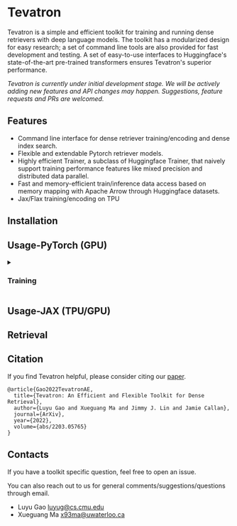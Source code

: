 # Tevatron
Tevatron is a simple and efficient toolkit for training and running dense retrievers with deep language models. 
The toolkit has a modularized design for easy research; a set of command line tools are also provided for fast
development and testing. A set of easy-to-use interfaces to Huggingface's state-of-the-art pre-trained transformers
ensures Tevatron's superior performance.

*Tevatron is currently under initial development stage. We will be actively adding new features and API changes
may happen. Suggestions, feature requests and PRs are welcomed.*

## Features
- Command line interface for dense retriever training/encoding and dense index search.
- Flexible and extendable Pytorch retriever models. 
- Highly efficient Trainer, a subclass of  Huggingface Trainer, that naively support training performance features like mixed precision and distributed data parallel.
- Fast and memory-efficient train/inference data access based on memory mapping with Apache Arrow through Huggingface datasets.
- Jax/Flax training/encoding on TPU

## Installation

## Usage-PyTorch (GPU)
<details>
<summary><h3>Training</h3></summary>

<details><summary><h4>Mistral-7B</h4></summary>

```bash
deepspeed --include localhost:0,1,2,3 --master_port 60000 --module tevatron.retriever.driver.train \
  --deepspeed deepspeed/ds_zero3_config.json \
  --output_dir retriever-mistral \
  --model_name_or_path mistralai/Mistral-7B-v0.1 \
  --lora \
  --lora_target_modules q_proj,k_proj,v_proj,o_proj,down_proj,up_proj,gate_proj \
  --save_steps 50 \
  --dataset_name Tevatron/msmarco-passage-aug \
  --query_prefix "Query: " \
  --passage_prefix "Passage: " \
  --bf16 \
  --pooling eos \
  --append_eos_token \
  --normalize \
  --temperature 0.01 \
  --per_device_train_batch_size 8 \
  --gradient_checkpointing \
  --train_group_size 16 \
  --learning_rate 1e-4 \
  --query_max_len 32 \
  --passage_max_len 128 \
  --num_train_epochs 1 \
  --logging_steps 10 \
  --overwrite_output_dir \
  --gradient_accumulation_steps 4
```

In batch passages per query: 8x4x16 = 512

Number of queries per update: 8x4x4 = 128

The training tooks about 70 hours on 4xA6000 GPU.

Equivalent training tooks about 110 hours on 1xA100 GPU.

</details>

<details><summary><h4>BERT</h4></summary></details>

```bash
deepspeed --include localhost:0,1,2,3 --master_port 60000 --module tevatron.retriever.driver.train \
  --deepspeed deepspeed/ds_zero3_config.json \
  --output_dir retriever-bert \
  --model_name_or_path bert-base-uncased \
  --dataset_name Tevatron/msmarco-passage \
  --bf16 \
  --pooling cls \
  --per_device_train_batch_size 32 \
  --train_group_size 16 \
  --learning_rate 1e-5 \
  --query_max_len 32 \
  --passage_max_len 128 \
  --num_train_epochs 5 \
  --logging_steps 10 \
  --overwrite_output_dir
```

</details>

## Usage-JAX (TPU/GPU)

## Retrieval


## Citation
If you find Tevatron helpful, please consider citing our [paper](https://arxiv.org/abs/2203.05765).
```
@article{Gao2022TevatronAE,
  title={Tevatron: An Efficient and Flexible Toolkit for Dense Retrieval},
  author={Luyu Gao and Xueguang Ma and Jimmy J. Lin and Jamie Callan},
  journal={ArXiv},
  year={2022},
  volume={abs/2203.05765}
}
```

## Contacts
If you have a toolkit specific question, feel free to open an issue. 

You can also reach out to us for general comments/suggestions/questions through email.
- Luyu Gao luyug@cs.cmu.edu
- Xueguang Ma x93ma@uwaterloo.ca
